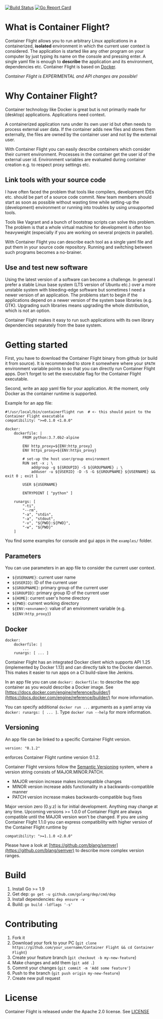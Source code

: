 [![Build Status](https://travis-ci.org/tjeske/containerflight.svg)](https://travis-ci.org/tjeske/containerflight)
[![Go Report Card](https://goreportcard.com/badge/github.com/tjeske/containerflight)](https://goreportcard.com/report/github.com/tjeske/containerflight)

# What is Container Flight?

Container Flight allows you to run arbitrary Linux applications in a containerized, **isolated** environment in which the current user context is considered. The application is started like any other program on your computer by just typing its name on the console and pressing enter. A single yaml file is enough to **describe** the application and its environment, dependencies etc. Container Flight is based on [Docker](https://www.docker.com/).

*Container Flight is EXPERIMENTAL and API changes are possible!*

# Why Container Flight?

Container technology like Docker is great but is not primarily made for (desktop) applications. Applications need context.

A containerized application runs under its own user id but often needs to process external user data. If the container adds new files and stores them externally, the files are owned by the container user and not by the external user. 

With Container Flight you can easily describe containers which consider their current environment. Processes in the container get the user id of the external user id. Environment variables are evaluated during container creation e.g. to respect proxy settings etc.

## Link tools with your source code

I have often faced the problem that tools like compilers, development IDEs etc. should be part of a source code commit. New team members should start as soon as possible without wasting time while setting-up the (development) environment or running into troubles by using unsupported tools.

Tools like Vagrant and a bunch of bootstrap scripts can solve this problem. The problem is that a whole virtual machine for development is often too heavyweight (especially if you are working on several projects in parallel).

With Container Flight you can describe each tool as a single yaml file and put them in your source code repository. Running and switching between such programs becomes a no-brainer.

## Use and test new software

Using the latest version of a software can become a challenge. In general I prefer a stable Linux base system (LTS version of Ubuntu etc.) over a more unstable system with bleeding-edge software but sometimes I need a newer version of an application. The problems start to begin if the applications depend on a newer version of the system base libraries (e.g. GTK). Upgrading such libraries means upgrading the whole distribution, which is not an option.

Container Flight makes it easy to run such applications with its own library dependencies separately from the base system.


# Getting started

First, you have to download the Container Flight binary from github (or build it from source). It is recommended to store it somewhere where your `$PATH` environment variable points to so that you can directly run Container Flight apps. Don't forget to set the executable flag for the Container Flight executable.

Second, write an app yaml file for your application. At the moment, only Docker as the container runtime is supported.

Example for an app file:
```
#!/usr/local/bin/containerflight run  # <- this should point to the Container Flight executable
compatibility: ">=0.1.0 <1.0.0"

docker:
    dockerfile: |
        FROM python:3.7.0b2-alpine

        ENV http_proxy=${ENV:http_proxy}
        ENV https_proxy=${ENV:https_proxy}

        # set-up the host user/group environment 
        RUN set -x ; \
            addgroup -g ${GROUPID} -S ${GROUPNAME} ; \
            adduser -u ${USERID} -D -S -G ${GROUPNAME} ${USERNAME} && exit 0 ; exit 1

        USER ${USERNAME}

        ENTRYPOINT [ "python" ]

    runargs: [
        "-ti",
        "--rm",
        "-a", "stdin",
        "-a", "stdout",
        "-v", "${PWD}:${PWD}",
        "-w", "${PWD}"
    ] 
```
You find some examples for console and gui apps in the `examples/` folder.

## Parameters

You can use parameters in an app file to consider the current user context.

- `${USERNAME}`: current user name
- `${USERID}`: ID of the current user
- `${GROUPNAME}`: primary group of the current user
- `${GROUPID}`: primary group ID of the current user
- `${HOME}`: current user's home directory
- `${PWD}`: current working directory
- `${ENV:<envname>}`: value of an environment variable (e.g. `${ENV:http_proxy}`)

## Docker

```
docker:
    dockerfile: |
        ...
    runargs: [ ... ] 
```

Container Flight has an integrated Docker client which supports API 1.25 (implemented by Docker 1.13) and can directly talk to the Docker daemon. This makes it easier to run apps on a CI build-slave like Jenkins.

In an app file you can use `docker: dockerfile:` to describe the app container as you would describe a Docker image. See [https://docs.docker.com/engine/reference/builder/](https://docs.docker.com/engine/reference/builder/) for more information.

You can specify additional `docker run ...` arguments as a yaml array via `docker: runargs: [ ... ]`. Type `docker run --help` for more information.

## Versioning

An app file can be linked to a specific Container Flight version.
```
version: "0.1.2"
```
enforces Container Flight runtime version 0.1.2.

Container Flight versions follow the [Semantic Versioning](https://semver.org/) system, where a version string consists of MAJOR.MINOR.PATCH.
- MAJOR version increase makes incompatible changes
- MINOR version increase adds functionality in a backwards-compatible manner
- PATCH version increase makes backwards-compatible bug fixes

Major version zero (0.y.z) is for initial development. Anything may change at any time. Upcoming versions >= 1.0.0 of Container Flight are always compatible until the MAJOR version won't be changed. If you are using Container Flight 1.1.0 you can express compatibility with higher version of the Container Flight runtime by 
```
compatibility: ">=1.1.0 <2.0.0"
```
Please have a look at [https://github.com/blang/semver](https://github.com/blang/semver) to describe more complex version ranges.


# Build

1. Install Go >= 1.9
2. Get dep: `go get -u github.com/golang/dep/cmd/dep`
3. Install dependencies: `dep ensure -v`
3. Build: `go build -ldflags '-s'`


# Contributing

1. Fork it
2. Download your fork to your PC (`git clone https://github.com/your_username/Container Flight && cd Container Flight`)
3. Create your feature branch (`git checkout -b my-new-feature`)
4. Make changes and add them (`git add .`)
5. Commit your changes (`git commit -m 'Add some feature'`)
6. Push to the branch (`git push origin my-new-feature`)
7. Create new pull request


# License

Container Flight is released under the Apache 2.0 license. See [LICENSE](https://github.com/tjeske/containerflight/blob/master/LICENSE.txt)
